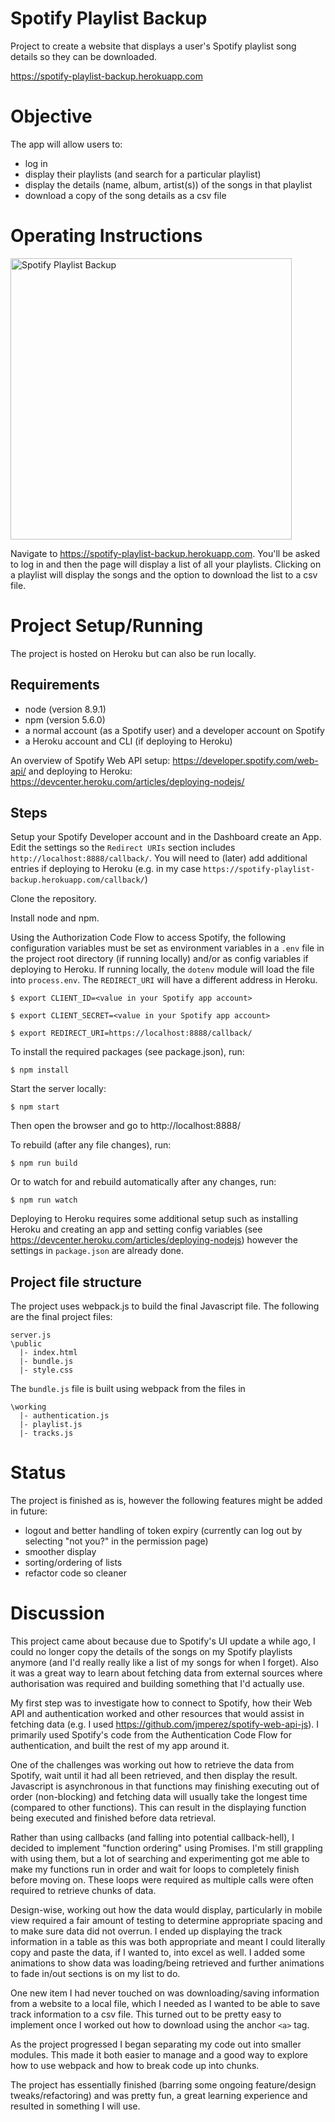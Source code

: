 # Spotify Playlist Backup
Project to create a website that displays a user's Spotify playlist song details so they can be downloaded. 

https://spotify-playlist-backup.herokuapp.com

# Objective

The app will allow users to: 
* log in
* display their playlists (and search for a particular playlist)
* display the details (name, album, artist(s)) of the songs in that playlist
* download a copy of the song details as a csv file

# Operating Instructions

<img src="https://cazyw.github.io/img/js-spotify.jpg" width="450" alt="Spotify Playlist Backup">

Navigate to https://spotify-playlist-backup.herokuapp.com. You'll be asked to log in and then the page will display a list of all your playlists. Clicking on a playlist will display the songs and the option to download the list to a csv file.

# Project Setup/Running

The project is hosted on Heroku but can also be run locally.

## Requirements

* node (version 8.9.1)
* npm (version 5.6.0)
* a normal account (as a Spotify user) and a developer account on Spotify
* a Heroku account and CLI (if deploying to Heroku)

An overview of Spotify Web API setup: https://developer.spotify.com/web-api/ and deploying to Heroku: https://devcenter.heroku.com/articles/deploying-nodejs/


## Steps

Setup your Spotify Developer account and in the Dashboard create an App. Edit the settings so the `Redirect URIs` section includes `http://localhost:8888/callback/`. You will need to (later) add additional entries if deploying to Heroku (e.g. in my case `https://spotify-playlist-backup.herokuapp.com/callback/`)

Clone the repository.

Install node and npm.

Using the Authorization Code Flow to access Spotify, the following configuration variables must be set as environment variables in a `.env` file in the project root directory (if running locally) and/or as config variables if deploying to Heroku. If running locally, the `dotenv` module will load the file into `process.env`. The `REDIRECT_URI` will have a different address in Heroku.
```
$ export CLIENT_ID=<value in your Spotify app account>

$ export CLIENT_SECRET=<value in your Spotify app account>

$ export REDIRECT_URI=https://localhost:8888/callback/ 
```


To install the required packages (see package.json), run:
```
$ npm install
```

Start the server locally:
```
$ npm start
```
Then open the browser and go to http://localhost:8888/

To rebuild (after any file changes), run:
```
$ npm run build
```
Or to watch for and rebuild automatically after any changes, run:
```
$ npm run watch
```

Deploying to Heroku requires some additional setup such as installing Heroku and creating an app and setting config variables (see https://devcenter.heroku.com/articles/deploying-nodejs) however the settings in `package.json` are already done. 

## Project file structure

The project uses webpack.js to build the final Javascript file. The following are the final project files:
```
server.js
\public
  |- index.html
  |- bundle.js
  |- style.css

```

The `bundle.js` file is built using webpack from the files in
```
\working
  |- authentication.js
  |- playlist.js
  |- tracks.js
```

# Status

The project is finished as is, however the following features might be added in future:
* logout and better handling of token expiry (currently can log out by selecting "not you?" in the permission page)
* smoother display
* sorting/ordering of lists
* refactor code so cleaner

# Discussion

This project came about because due to Spotify's UI update a while ago, I could no longer copy the details of the songs on my Spotify playlists anymore (and I'd really really like a list of my songs for when I forget). Also it was a great way to learn about fetching data from external sources where authorisation was required and building something that I'd actually use.

My first step was to investigate how to connect to Spotify, how their Web API and authentication worked and other resources that would assist in fetching data (e.g. I used https://github.com/jmperez/spotify-web-api-js). I primarily used Spotify's code from the Authentication Code Flow for authentication, and built the rest of my app around it. 

One of the challenges was working out how to retrieve the data from Spotify, wait until it had all been retrieved, and then display the result. Javascript is asynchronous in that functions may finishing executing out of order (non-blocking) and fetching data will usually take the longest time (compared to other functions). This can result in the displaying function being executed and finished before data retrieval. 

Rather than using callbacks (and falling into potential callback-hell), I decided to implement "function ordering" using Promises. I'm still grappling with using them, but a lot of searching and experimenting got me able to make my functions run in order and wait for loops to completely finish before moving on. These loops were required as multiple calls were often required to retrieve chunks of data.

Design-wise, working out how the data would display, particularly in mobile view required a fair amount of testing to determine appropriate spacing and to make sure data did not overrun. I ended up displaying the track information in a table as this was both appropriate and meant I could literally copy and paste the data, if I wanted to, into excel as well. I added some animations to show data was loading/being retrieved and further animations to fade in/out sections is on my list to do. 

One new item I had never touched on was downloading/saving information from a website to a local file, which I needed as I wanted to be able to save track information to a csv file. This turned out to be pretty easy to implement once I worked out how to download using the anchor `<a>` tag. 

As the project progressed I began separating my code out into smaller modules. This made it both easier to manage and a good way to explore how to use webpack and how to break code up into chunks.

The project has essentially finished (barring some ongoing feature/design tweaks/refactoring) and was pretty fun, a great learning experience and resulted in something I will use.